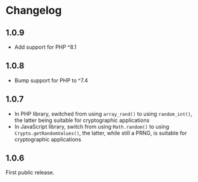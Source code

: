 # Changelog
 
## 1.0.9

* Add support for PHP ^8.1 
 
## 1.0.8

* Bump support for PHP to ^7.4
 
## 1.0.7

* In PHP library, switched from using `array_rand()` to using `random_int()`, the latter being suitable for cryptographic applications
* In JavaScript library, switch from using `Math.random()` to using `Crypto.getRandomValues()`, the latter, while still a PRNG, is suitable for cryptographic applications
 
## 1.0.6

First public release.